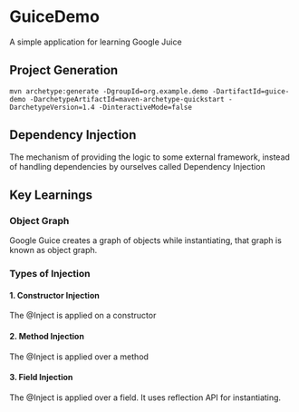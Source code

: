 # GuiceDemo

A simple application for learning Google Juice

## Project Generation

```
mvn archetype:generate -DgroupId=org.example.demo -DartifactId=guice-demo -DarchetypeArtifactId=maven-archetype-quickstart -DarchetypeVersion=1.4 -DinteractiveMode=false
```

## Dependency Injection

The mechanism of providing the logic to some external framework, instead of handling dependencies by ourselves called
Dependency Injection

## Key Learnings

### Object Graph

Google Guice creates a graph of objects while instantiating, that graph is known as object graph.

### Types of Injection

#### 1. Constructor Injection

The @Inject is applied on a constructor

#### 2. Method Injection

The @Inject is applied over a method

#### 3. Field Injection

The @Inject is applied over a field. It uses reflection API for instantiating.
